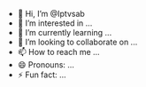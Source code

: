 - 👋 Hi, I’m @Iptvsab
- 👀 I’m interested in ...
- 🌱 I’m currently learning ...
- 💞️ I’m looking to collaborate on ...
- 📫 How to reach me ...
- 😄 Pronouns: ...
- ⚡ Fun fact: ...

<!---
Iptvsab/Iptvsab is a ✨ special ✨ repository because its `README.md` (this file) appears on your GitHub profile.
You can click the Preview link to take a look at your changes.
--->
